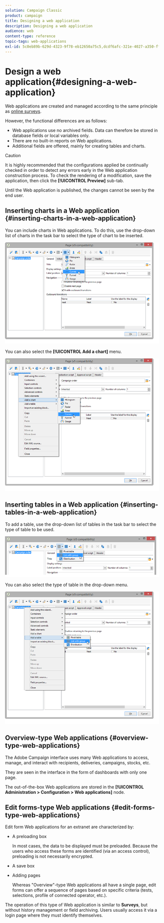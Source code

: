 ```yaml
---
solution: Campaign Classic
product: campaign
title: Designing a web application
description: Designing a web application
audience: web
content-type: reference
topic-tags: web-applications
exl-id: 5c0eb89b-629d-4323-9f78-eb12650a75c5,dcdf6afc-321e-4027-a350-fff6bbf22e71
---
```

# Design a web application{#designing-a-web-application}

Web applications are created and managed according to the same principle as [online surveys](../../web/using/about-surveys.md).

However, the functional differences are as follows:

* Web applications use no archived fields. Data can therefore be stored in database fields or local variables only.
* There are no built-in reports on Web applications.
* Additional fields are offered, mainly for creating tables and charts.

>[!CAUTION]
>
>It is highly recommended that the configurations applied be continually checked in order to detect any errors early in the Web application construction process. To check the rendering of a modification, save the application, then click the **[!UICONTROL Preview]** sub-tab.   
>
>Until the Web application is published, the changes cannot be seen by the end user.

## Inserting charts in a Web application {#inserting-charts-in-a-web-application}

You can include charts in Web applications. To do this, use the drop-down list of charts in the task bar to select the type of chart to be inserted.

![](assets/s_ncs_admin_webapps_bar_graph.png)

You can also select the **[!UICONTROL Add a chart]** menu.

![](assets/s_ncs_admin_webapps_graph.png)

## Inserting tables in a Web application {#inserting-tables-in-a-web-application}

To add a table, use the drop-down list of tables in the task bar to select the type of table to be used.

![](assets/s_ncs_admin_webapps_bar_table.png)

You can also select the type of table in the drop-down menu.

![](assets/s_ncs_admin_webapps_table.png)

## Overview-type Web applications {#overview-type-web-applications}

The Adobe Campaign interface uses many Web applications to access, manage, and interact with recipients, deliveries, campaigns, stocks, etc.

They are seen in the interface in the form of dashboards with only one page.

The out-of-the-box Web applications are stored in the **[!UICONTROL Administration > Configuration > Web applications]** node.

## Edit forms-type Web applications {#edit-forms-type-web-applications}

Edit form Web applications for an extranet are characterized by:

* A preloading box

  In most cases, the data to be displayed must be preloaded. Because the users who access these forms are identified (via an access control), preloading is not necessarily encrypted.

* A save box
* Adding pages

  Whereas "Overview"-type Web applications all have a single page, edit forms can offer a sequence of pages based on specific criteria (tests, selections, profile of connected operator, etc.).

The operation of this type of Web application is similar to **Surveys**, but without history management or field archiving. Users usually access it via a login page where they must identify themselves.
